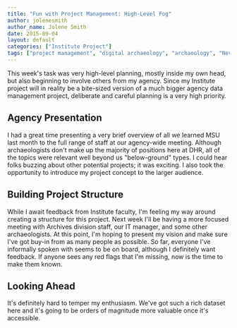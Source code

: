 ```yaml
---
title: "Fun with Project Management: High-Level Fog"
author: jolenesmith
author_name: Jolene Smith
date: 2015-09-04
layout: default
categories: ["Institute Project"]
tags: ["project management", "digital archaeology", "archaeology", "Nevada", "public archaeology"]
---
```


This week's task was very high-level planning, mostly inside my own head, but also beginning to involve others from my agency. Since my Institute project will in reality be a bite-sized version of a much bigger agency data management project, deliberate and careful planning is a very high priority.

## Agency Presentation

I had a great time presenting a very brief overview of all we learned MSU last month to the full range of staff at our agency-wide meeting. Although archaeologists don't make up the majority of positions here at DHR, all of the topics were relevant well beyond us "below-ground" types. I could hear folks buzzing about other potential projects; it was exciting. I also took the opportunity to introduce my project concept to the larger audience.

## Building Project Structure

While I await feedback from Institute faculty, I'm feeling my way around creating a structure for this project. Next week I'll be having a more focused meeting with Archives division staff, our IT manager, and some other archaeologists. At this point, I'm hoping to present my vision and make sure I've got buy-in from as many people as possible. So far, everyone I've informally spoken with seems to be on board, although I definitely want feedback. If anyone sees any red flags that I'm missing, now is the time to make them known.

## Looking Ahead

It's definitely hard to temper my enthusiasm. We've got such a rich dataset here and it's going to be orders of magnitude more valuable once it's accessible.
